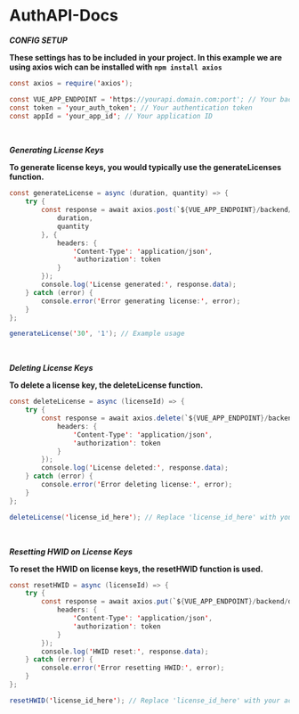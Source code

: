 # AuthAPI-Docs


***CONFIG SETUP***

**These settings has to be included in your project. In this example we are using axios wich can be installed with `npm install axios`**

```java
const axios = require('axios');

const VUE_APP_ENDPOINT = 'https://yourapi.domain.com:port'; // Your backend endpoint
const token = 'your_auth_token'; // Your authentication token
const appId = 'your_app_id'; // Your application ID
```

&nbsp;

***Generating License Keys***

**To generate license keys, you would typically use the generateLicenses function.**

```java
const generateLicense = async (duration, quantity) => {
    try {
        const response = await axios.post(`${VUE_APP_ENDPOINT}/backend/dashboard/api/v1/apps/${appId}/licenses`, {
            duration,
            quantity
        }, {
            headers: {
                'Content-Type': 'application/json',
                'authorization': token
            }
        });
        console.log('License generated:', response.data);
    } catch (error) {
        console.error('Error generating license:', error);
    }
};

generateLicense('30', '1'); // Example usage
```

&nbsp;

***Deleting License Keys***

**To delete a license key, the deleteLicense function.**

```java
const deleteLicense = async (licenseId) => {
    try {
        const response = await axios.delete(`${VUE_APP_ENDPOINT}/backend/dashboard/api/v1/apps/${appId}/licenses/${licenseId}`, {
            headers: {
                'Content-Type': 'application/json',
                'authorization': token
            }
        });
        console.log('License deleted:', response.data);
    } catch (error) {
        console.error('Error deleting license:', error);
    }
};

deleteLicense('license_id_here'); // Replace 'license_id_here' with your actual license ID
```

&nbsp;

***Resetting HWID on License Keys***

**To reset the HWID on license keys, the resetHWID function is used.**

```java
const resetHWID = async (licenseId) => {
    try {
        const response = await axios.put(`${VUE_APP_ENDPOINT}/backend/dashboard/api/v1/apps/${appId}/licenses/${licenseId}`, {}, {
            headers: {
                'Content-Type': 'application/json',
                'authorization': token
            }
        });
        console.log('HWID reset:', response.data);
    } catch (error) {
        console.error('Error resetting HWID:', error);
    }
};

resetHWID('license_id_here'); // Replace 'license_id_here' with your actual license ID
```

&nbsp;

